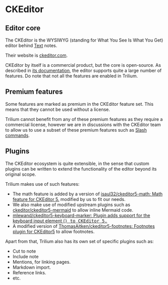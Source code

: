 # CKEditor
## Editor core

The CKEditor is the WYSIWYG (standing for What You See Is What You Get) editor behind [Text](../../Note%20Types/Text.md) notes.

Their website is [ckeditor.com](https://ckeditor.com/).

CKEditor by itself is a commercial product, but the core is open-source. As described in [its documentation](https://ckeditor.com/docs/ckeditor5/latest/features/index.html), the editor supports quite a large number of features. Do note that not all the features are enabled in Trilium.

## Premium features

Some features are marked as premium in the CKEditor feature set. This means that they cannot be used without a license.

Trilium cannot benefit from any of these premium features as they require a commercial license, however we are in discussions with the CKEditor team to allow us to use a subset of these premium features such as [Slash commands](https://ckeditor.com/docs/ckeditor5/latest/features/slash-commands.html).

## Plugins

The CKEditor ecosystem is quite extensible, in the sense that custom plugins can be written to extend the functionality of the editor beyond its original scope.

Trilium makes use of such features:

*   The math feature is added by a version of [isaul32/ckeditor5-math: Math feature for CKEditor 5.](https://github.com/isaul32/ckeditor5-math) modified by us to fit our needs.
*   We also make use of modified upstream plugins such as [ckeditor/ckeditor5-mermaid](https://github.com/ckeditor/ckeditor5-mermaid) to allow inline Mermaid code.
*   [mlewand/ckeditor5-keyboard-marker: Plugin adds support for the keyboard input element (<kbd>) to CKEditor 5.](https://github.com/mlewand/ckeditor5-keyboard-marker)
*   A modified version of [ThomasAitken/ckeditor5-footnotes: Footnotes plugin for CKEditor5](https://github.com/ThomasAitken/ckeditor5-footnotes) to allow footnotes.

Apart from that, Trilium also has its own set of specific plugins such as:

*   Cut to note
*   Include note
*   Mentions, for linking pages.
*   Markdown import.
*   Reference links.
*   etc.
